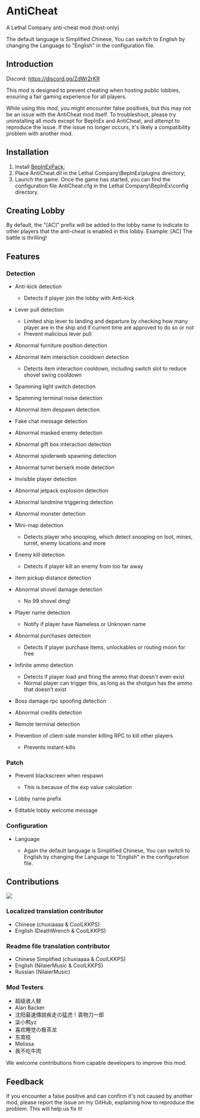 # AntiCheat

A Lethal Company anti-cheat mod (host-only)

The default language is Simplified Chinese, You can switch to English by changing the Language to "English" in the configuration file.

## Introduction

Discord: https://discord.gg/ZdWr2rKR

This mod is designed to prevent cheating when hosting public lobbies, ensuring a fair gaming experience for all players.

While using this mod, you might encounter false positives, but this may not be an issue with the AntiCheat mod itself. To troubleshoot, please try uninstalling all mods except for BepInEx and AntiCheat, and attempt to reproduce the issue. If the issue no longer occurs, it's likely a compatibility problem with another mod.

## Installation

1. Install [BepInExPack](https://thunderstore.io/c/lethal-company/p/BepInEx/BepInExPack);
2. Place AntiCheat.dll in the Lethal Company\BepInEx\plugins directory;
3. Launch the game. Once the game has started, you can find the configuration file AntiCheat.cfg in the Lethal Company\BepInEx\config directory.

## Creating Lobby

By default, the "[AC]" prefix will be added to the lobby name to indicate to other players that the anti-cheat is enabled in this lobby.
Example: [AC] The battle is thrilling!

## Features

### Detection

* Anti-kick detection

  * Detects if player join the lobby with Anti-kick

* Lever pull detection

  * Limited ship lever to landing and departure by checking how many player are in the ship and if current time are approved to do so or not
  * Prevent malicious lever pull

* Abnormal furniture position detection
* Abnormal item interaction cooldown detection

  * Detects item interaction cooldown, including switch slot to reduce shovel swing cooldown

* Spamming light switch detection
* Spamming terminal noise detection
* Abnormal item despawn detection
* Fake chat message detection
* Abnormal masked enemy detection
* Abnormal gift box interaction detection
* Abnormal spiderweb spawning detection
* Abnormal turret berserk mode detection
* Invisible player detection
* Abnormal jetpack explosion detection
* Abnormal landmine triggering detection
* Abnormal monster detection
* Mini-map detection

  * Detects player who snooping, which detect snooping on loot, mines, turret, enemy locations and more

* Enemy kill detection

  * Detects if player kill an enemy from too far away

* Item pickup distance detection
* Abnormal shovel damage detection

  * No 99 shovel dmg!

* Player name detection

  * Notify if player have Nameless or Unknown name

* Abnormal purchases detection

  * Detects if player purchase items, unlockables or routing moon for free

* Infinite ammo detection

  * Detects if player load and firing the ammo that doesn't even exist
  * Normal player can trigger this, as long as the shotgun has the ammo that doesn't exist

* Boss damage rpc spoofing detection
* Abnormal credits detection
* Remote terminal detection
* Prevention of client-side monster killing RPC to kill other players

  * Prevents instant-kills


### Patch

* Prevent blackscreen when respawn

  * This is because of the exp value calculation

* Lobby name prefix
* Editable lobby welcome message

### Configuration

* Language

  * Again the default language is Simplified Chinese, You can switch to English by changing the Language to "English" in the configuration file.

## Contributions

<a href="https://github.com/chuxiaaaa/AntiCheat/graphs/contributors">
  <img src="https://contrib.rocks/image?repo=chuxiaaaa/AntiCheat" />
</a>

### Localized translation contributor

* Chinese (chuxiaaaa & CoolLKKPS)
* English (DeathWrench & CoolLKKPS)

### Readme file translation contributor

* Chinese Simplified (chuxiaaaa & CoolLKKPS)
* English (NilaierMusic & CoolLKKPS)
* Russian (NilaierMusic)

### Mod Testers

* 超级骇人鲸 
* Alan Backer
* 沈阳最速傳說疾走の猛虎！貴物刀一郎
* 柒小鸭yz
* 喜欢睡觉の极茶龙 
* 东南枝
* Melissa
* 我不吃牛肉

We welcome contributions from capable developers to improve this mod.

## Feedback
If you encounter a false positive and can confirm it's not caused by another mod, please report the issue on my GitHub, explaining how to reproduce the problem. This will help us fix it!
